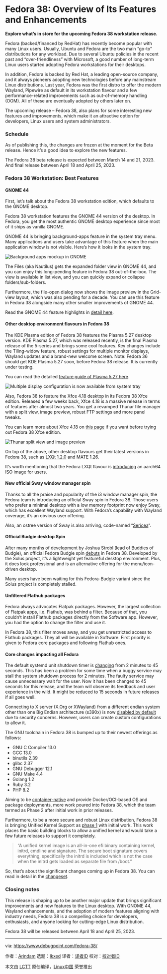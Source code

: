 [#]: subject: "Fedora 38: Overview of Its Features and Enhancements"
[#]: via: "https://www.debugpoint.com/fedora-38/"
[#]: author: "Arindam https://www.debugpoint.com/author/admin1/"
[#]: collector: "lkxed"
[#]: translator: " "
[#]: reviewer: " "
[#]: publisher: " "
[#]: url: " "

Fedora 38: Overview of Its Features and Enhancements
======

**Explore what’s in store for the upcoming Fedora 38 workstation release.**

Fedora (backed/financed by RedHat) has recently become popular with many Linux users. Usually, Ubuntu and Fedora are the two main “go-to” distributions for any workload. Due to several Ubuntu policies in the recent past and “over-friendliness” with Microsoft, a good number of long-term Linux users started adopting Fedora workstations for their desktops.

In addition, Fedora is backed by Red Hat, a leading open-source company, and it always pioneers adopting new technologies before any mainstream Linux distributions. Last year, Fedora was the first distro to offer the modern Wayland, Pipewire as default in its workstation flavour and a few performance-related improvements such as out-of-memory handling (OOM). All of these are eventually adopted by others later on.

The upcoming release – Fedora 38, also plans for some interesting new features and improvements, which make it an attractive option for developers, Linux users and system administrators.

### Schedule

As of publishing this, the changes are frozen at the moment for the Beta release. Hence it’s a good idea to explore the new features.

The Fedora 38 beta release is expected between March 14 and 21, 2023. And final release between April 18 and April 25, 2023.

### Fedora 38 Workstation: Best Features

#### GNOME 44

First, let’s talk about the Fedora 38 workstation edition, which defaults to the GNOME desktop.

Fedora 38 workstation features the GNOME 44 version of the desktop. In Fedora, you get the most authentic GNOME desktop experience since most of it ships as vanilla GNOME.

GNOME 44 is bringing background-apps feature in the system tray menu. Many applications and users take advantage of this feature when the main application window is not visible. Here’s how it looks in the system tray.

![Background apps mockup in GNOME][1]

The Files (aka Nautilus) gets the expanded folder view in GNOME 44, and you can enjoy this long-pending feature in Fedora 38 out-of-the-box. The view is available in list view, and you can quickly expand or collapse folders/sub-folders.

Furthermore, the file-open dialog now shows the image preview in the Grid-view layout, which was also pending for a decade. You can use this feature in Fedora 38 alongside many other smaller improvements of GNOME 44.

Read the GNOME 44 feature highlights in [detail here][2].

#### Other desktop environment flavours in Fedora 38

The KDE Plasma edition of Fedora 38 features the Plasma 5.27 desktop version. KDE Plasma 5.27, which was released recently, is the final Plasma release of the 5-series and brings some cool features. Key changes include the Tiling-widow feature, robust settings for multiple monitor displays, Wayland updates and a brand-new welcome screen. Note: Fedora 36 should get KDE Plasma 5.27 soon, before Fedora 38 release. It is currently under testing.

You can read the detailed [feature guide of Plasma 5.27 here][3].

![Multiple display configuration is now available from system tray][4]

Also, Fedora 38 to feature the Xfce 4.18 desktop in its Fedora 38 Xfce edition. Released a few weeks back, Xfce 4.18 is a massive release in terms of features after almost two years. You get a revamped Thunar file manager with a split view, image preview, robust FTP settings and more panel tweaks.

You can learn more about Xfce 4.18 on [this page][5] if you want before trying out Fedora 38 Xfce edition.

![Thunar split view and image preview][6]

On top of the above, other desktop flavours get their latest versions in Fedora 38, such as [LXQt 1.2.0][7] and MATE 1.26.

It’s worth mentioning that the Fedora LXQt flavour is [introducing][8] an aarch64 ISO image for users.

#### New official Sway window manager spin

Thanks to all the praise and popularity of the i3 window manager spin, the Fedora team is introducing an official Sway spin in Fedora 38. Those users who prefer a minimal desktop with a low memory footprint now enjoy Sway, which has excellent Wayland support. With Fedora’s capability with Wayland coverage, it’s an obvious user offering.

Also, an ostree version of Sway is also arriving, code-named “[Sericea][9]“.

#### Official Budgie desktop Spin

After many months of development by Joshua Strobl (lead of Buddies of Budgie), an official Fedora Budgie spin [debuts][10] in Fedora 38. Developed by the Solus project, it’s a lightweight yet featureful desktop environment. Plus, it does look professional and is an alternative offering for the menu/icon-driven desktop.

Many users have been waiting for this Fedora-Budgie variant since the Solus project is completely stalled.

#### Unfiltered Flathub packages

Fedora always advocates Flatpak packages. However, the largest collection of Flatpak apps, i.e. Flathub, was behind a filter. Because of that, you couldn’t install Flathub packages directly from the Software app. However, you had the option to change the filter and use it.

In Fedora 38, this filter moves away, and you get unrestricted access to Flathub packages. They all will be available in Software. First priority is given to Fedora core packages and following Flathub ones.

#### Core changes impacting all Fedora

The default systemd unit shutdown timer is [changing][11] from 2 minutes to 45 seconds. This has been a problem for some time when a buggy service may stall the system shutdown process for 2 minutes. The faulty service may cause unnecessary wait for the user. Now it has been changed to 45 seconds for this release, and the team will observe its feedback and user experience in the wild. It might be reduced to 15 seconds in future releases if all goes well.

Connecting to X server (X.Org or XWayland) from a different endian system other than one Big Endian architecture (s390x) is now [disabled by default][12] due to security concerns. However, users can create custom configurations to allow it.

The GNU toolchain in Fedora 38 is bumped up to their newest offerings as follows:

- GNU C Compiler 13.0
- GCC 13.0
- binutils 2.39
- glibc 2.37
- GNU Debugger 12.1
- GNU Make 4.4
- Golang 1.2
- Ruby 3.2
- PHP 8.2

Aiming to be [container-native][13] and provide Docker/OCI-based OS and package deployments, more work poured into Fedora 38, which the team termed as Phase 2 after initial work in prior releases.

Furthermore, to be a more secure and robust Linux distribution, Fedora 38 is bringing Unified Kernel Support as [phase 1][14] with initial work. This work places the basic building blocks to allow a unified kernel and would take a few future releases to support it completely.

> “A unified kernel image is an all-in-one efi binary containing kernel, initrd, cmdline and signature. The secure boot signature covers everything, specifically the initrd is included which is not the case when the initrd gets loaded as separate file from /boot.”

So, that’s about the significant changes coming up in Fedora 38. You can read in detail in the [changeset][15].

### Closing notes

This release is shaping up to be another major update that brings significant improvements and new features to the Linux desktop. With GNOME 44, Wayland enhancements, and the adoption of modern features aligning with industry needs, Fedora 38 is a compelling choice for developers, enthusiasts, and anyone looking for cutting-edge Linux distribution.

Fedora 38 will be released between April 18 and April 25, 2023.

--------------------------------------------------------------------------------

via: https://www.debugpoint.com/fedora-38/

作者：[Arindam][a]
选题：[lkxed][b]
译者：[译者ID](https://github.com/译者ID)
校对：[校对者ID](https://github.com/校对者ID)

本文由 [LCTT](https://github.com/LCTT/TranslateProject) 原创编译，[Linux中国](https://linux.cn/) 荣誉推出

[a]: https://www.debugpoint.com/author/admin1/
[b]: https://github.com/lkxed/
[1]: https://www.debugpoint.com/wp-content/uploads/2023/02/Background-apps-mockup-in-GNOME.jpg
[2]: https://www.debugpoint.com/gnome-44/
[3]: https://www.debugpoint.com/kde-plasma-5-27/
[4]: https://www.debugpoint.com/wp-content/uploads/2023/01/Multiple-display-configuration-is-now-available-from-system-tray.jpg
[5]: https://www.debugpoint.com/xfce-4-18-review/
[6]: https://www.debugpoint.com/wp-content/uploads/2023/02/Thunar-split-view-and-image-preview.jpg
[7]: https://www.debugpoint.com/lxqt-1-2-0-features/
[8]: https://fedoraproject.org/wiki/Changes/LXQt_image_for_aarch64
[9]: https://fedora.gitlab.io/sigs/sway/sericea-docs/fedora-sericea/
[10]: https://fedoraproject.org/wiki/Changes/FedoraBudgie
[11]: https://fedoraproject.org/wiki/Changes/Shorter_Shutdown_Timer
[12]: https://fedoraproject.org/wiki/Changes/XServerProhibitsByteSwappedClients
[13]: https://fedoraproject.org/wiki/Changes/OstreeNativeContainer
[14]: https://fedoraproject.org/wiki/Changes/Unified_Kernel_Support_Phase_1
[15]: https://fedoraproject.org/wiki/Releases/38/ChangeSet